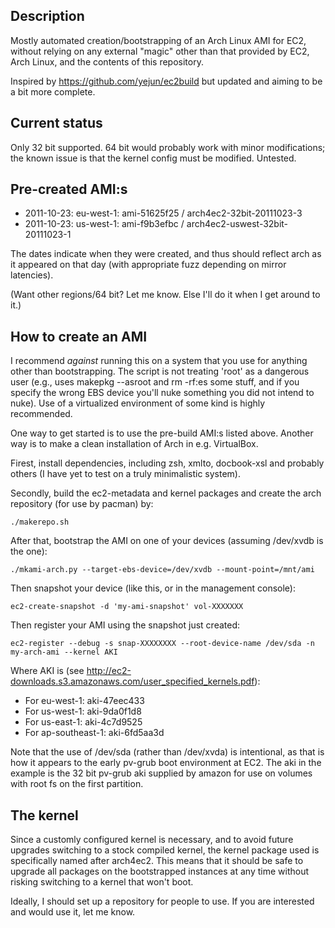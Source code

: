 ## Description

Mostly automated creation/bootstrapping of an Arch Linux AMI for EC2,
without relying on any external "magic" other than that provided by
EC2, Arch Linux, and the contents of this repository.

Inspired by https://github.com/yejun/ec2build but updated and aiming
to be a bit more complete.

## Current status

Only 32 bit supported. 64 bit would probably work with minor
modifications; the known issue is that the kernel config must be
modified. Untested.

## Pre-created AMI:s

* 2011-10-23: eu-west-1: ami-51625f25 / arch4ec2-32bit-20111023-3
* 2011-10-23: us-west-1: ami-f9b3efbc / arch4ec2-uswest-32bit-20111023-1

The dates indicate when they were created, and thus should reflect
arch as it appeared on that day (with appropriate fuzz depending on
mirror latencies).

(Want other regions/64 bit? Let me know. Else I'll do it when I get around to it.)

## How to create an AMI

I recommend *against* running this on a system that you use for
anything other than bootstrapping. The script is not treating 'root'
as a dangerous user (e.g., uses makepkg --asroot and rm -rf:es some
stuff, and if you specify the wrong EBS device you'll nuke something
you did not intend to nuke). Use of a virtualized environment of some
kind is highly recommended.

One way to get started is to use the pre-build AMI:s listed
above. Another way is to make a clean installation of Arch in
e.g. VirtualBox.

Firest, install dependencies, including zsh, xmlto, docbook-xsl and
probably others (I have yet to test on a truly minimalistic system).

Secondly, build the ec2-metadata and kernel packages and create the
arch repository (for use by pacman) by:

    ./makerepo.sh

After that, bootstrap the AMI on one of your devices (assuming
/dev/xvdb is the one):

    ./mkami-arch.py --target-ebs-device=/dev/xvdb --mount-point=/mnt/ami

Then snapshot your device (like this, or in the management console):

    ec2-create-snapshot -d 'my-ami-snapshot' vol-XXXXXXX

Then register your AMI using the snapshot just created:

    ec2-register --debug -s snap-XXXXXXXX --root-device-name /dev/sda -n my-arch-ami --kernel AKI

Where AKI is (see http://ec2-downloads.s3.amazonaws.com/user_specified_kernels.pdf):

* For eu-west-1: aki-47eec433
* For us-west-1: aki-9da0f1d8
* For us-east-1: aki-4c7d9525
* For ap-southeast-1: aki-6fd5aa3d

Note that the use of /dev/sda (rather than /dev/xvda) is intentional,
as that is how it appears to the early pv-grub boot environment at
EC2. The aki in the example is the 32 bit pv-grub aki supplied by
amazon for use on volumes with root fs on the first partition.

## The kernel

Since a customly configured kernel is necessary, and to avoid future
upgrades switching to a stock compiled kernel, the kernel package used
is specifically named after arch4ec2. This means that it should be
safe to upgrade all packages on the bootstrapped instances at any time
without risking switching to a kernel that won't boot.

Ideally, I should set up a repository for people to use. If you are
interested and would use it, let me know.
